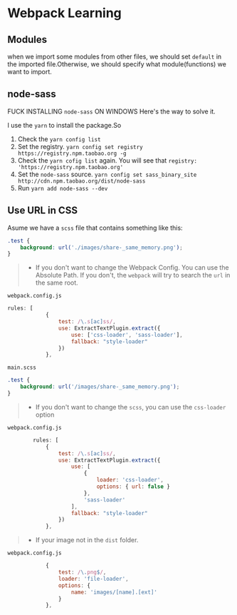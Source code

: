 # Webpack Learning

## Modules
when we import some modules from other files, we should set `default` in the imported file.Otherwise, we should specify what module(functions) we want to import. 

## node-sass
FUCK INSTALLING `node-sass` ON WINDOWS
Here's the way to solve it.

I use the `yarn` to install the package.So
1. Check the `yarn config list`
2. Set the registry. `yarn config set registry https://registry.npm.taobao.org -g`
3. Check the `yarn cofig list` again. You will see that `registry: 'https://registry.npm.taobao.org'`
4. Set the `node-sass` source. `yarn config set sass_binary_site http://cdn.npm.taobao.org/dist/node-sass`
5. Run `yarn add node-sass --dev`

## Use URL in CSS
Asume we have a `scss` file that contains something like this:
```scss
.test {
    background: url('./images/share-_same_memory.png');
}
```

>* If you don't want to change the Webpack Config. You can use the Absolute Path. If you don't, the `webpack` will try to search the `url` in the same root.

`webpack.config.js`
```js
rules: [
            {
                test: /\.s[ac]ss/,
                use: ExtractTextPlugin.extract({
                    use: ['css-loader', 'sass-loader'],
                    fallback: "style-loader"
                })
            },
```

`main.scss`
```scss
.test {
    background: url('/images/share-_same_memory.png');
}
```

>* If you don't want to change the `scss`, you can use the `css-loader` option

`webpack.config.js`
```js
        rules: [
            {
                test: /\.s[ac]ss/,
                use: ExtractTextPlugin.extract({
                    use: [
                        {
                            loader: 'css-loader',
                            options: { url: false }
                        },
                        'sass-loader'
                    ],
                    fallback: "style-loader"
                })
            },
```

>* If your image not in the `dist` folder.

`webpack.config.js`
```js
            {
                test: /\.png$/,
                loader: 'file-loader',
                options: {
                    name: 'images/[name].[ext]'
                }
            },
```